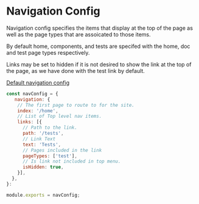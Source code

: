 # Navigation Config

Navigation config specifies the items that display at the top of the page as well as the page types that are assoicated to those items.

By default home, components, and tests are specifed with the home, doc and test page types respectively.

Links may be set to hidden if it is not desired to show the link at the top of the page, as we have done with the test link by default.

[Default navigation config](https://github.com/cerner/terra-dev-site/blob/master/config/site/navigation.config.js)

```javascript
const navConfig = {
   navigation: {
    // The first page to route to for the site.
    index: '/home',
    // List of Top level nav items.
    links: [{
      // Path to the link.
      path: '/tests',
      // Link Text
      text: 'Tests',
      // Pages included in the link
      pageTypes: ['test'],
      // Is link not included in top menu.
      isHidden: true,
    }],
  },
}:

module.exports = navConfig;
```
